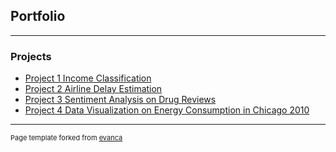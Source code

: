 ## Portfolio

---

### Projects

- [Project 1 Income Classification](https://github.com/gokulnish/income_classification)
- [Project 2 Airline Delay Estimation](https://github.com/gokulnish/airlines_delay_EDA)
- [Project 3 Sentiment Analysis on Drug Reviews](https://github.com/gokulnish/setiment_analysis_on_drug_reviews)
- [Project 4 Data Visualization on Energy Consumption in Chicago 2010](https://github.com/gokulnish/Data_Visualization_on_energy_consumption)

---

<p style="font-size:11px">Page template forked from <a href="https://github.com/evanca/quick-portfolio">evanca</a></p>
<!-- Remove above link if you don't want to attibute -->
